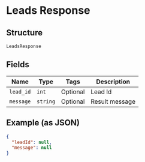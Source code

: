 
# Leads Response

## Structure

`LeadsResponse`

## Fields

| Name | Type | Tags | Description |
|  --- | --- | --- | --- |
| `lead_id` | `int` | Optional | Lead Id |
| `message` | `string` | Optional | Result message |

## Example (as JSON)

```json
{
  "leadId": null,
  "message": null
}
```

